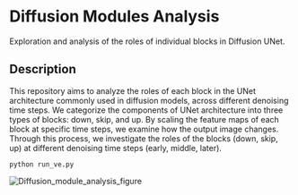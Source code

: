 # Diffusion Modules Analysis
Exploration and analysis of the roles of individual blocks in Diffusion UNet.

## Description
This repository aims to analyze the roles of each block in the UNet architecture commonly used in diffusion models, across different denoising time steps. We categorize the components of UNet architecture into three types of blocks: down, skip, and up. By scaling the feature maps of each block at specific time steps, we examine how the output image changes. Through this process, we investigate the roles of the blocks (down, skip, up) at different denoising time steps (early, middle, later).

```
python run_ve.py
```


![Diffusion_module_analysis_figure](https://github.com/user-attachments/assets/8770ea79-7610-4eaf-8964-3edd9c8dc90e)
